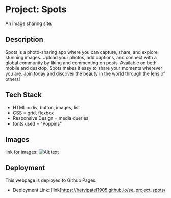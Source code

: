 # Project: Spots

An image sharing site.

## Description

Spots is a photo-sharing app where you can capture, share, and explore stunning images. Upload your photos, add captions, and connect with a global community by liking and commenting on posts. Available on both mobile and desktop, Spots makes it easy to share your moments wherever you are. Join today and discover the beauty in the world through the lens of others!

## Tech Stack

- HTML = div, button, images, list
- CSS = grid, flexbox
- Responsive Design = media queries
- fonts used = "Poppins"

## Images

link for images:
![Alt text](./demo/all_images/)

## Deployment

This webpage is deployed to Github Pages.

- Deployment Link:
  [link]https://hetvipatel1905.github.io/se_project_spots/
